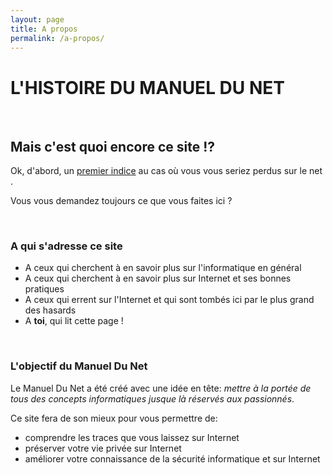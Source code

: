 ```yaml
---
layout: page
title: A propos
permalink: /a-propos/
---
```


# <i class="fa fa-history" aria-hidden="true"></i> L\'HISTOIRE DU MANUEL DU NET

<br/>

## <i class="fa fa-info-circle" aria-hidden="true"></i> Mais c\'est quoi encore ce site !?

Ok, d'abord, un <a href="http://www.perdu.com" target="_blank">premier indice</a> au cas où vous vous seriez perdus sur le net <i class="fa fa-smile-o"></i>.

Vous vous demandez toujours ce que vous faites ici ?

<br/>

### <i class="fa fa-volume-up" aria-hidden="true"></i> A qui s\'adresse ce site

* A ceux qui cherchent à en savoir plus sur l'informatique en général
* A ceux qui cherchent à en savoir plus sur Internet et ses bonnes pratiques
* A ceux qui errent sur l'Internet et qui sont tombés ici par le plus grand des hasards
* A **toi**, qui lit cette page !

<br/>

### <i class="fa fa-graduation-cap" aria-hidden="true"></i> L\'objectif du Manuel Du Net


Le Manuel Du Net a été créé avec une idée en tête: _mettre à la portée de tous des concepts informatiques jusque là réservés
aux passionnés_.

Ce site fera de son mieux pour vous permettre de:

* comprendre les traces que vous laissez sur Internet
* préserver votre vie privée sur Internet
* améliorer votre connaissance de la sécurité informatique et sur Internet

